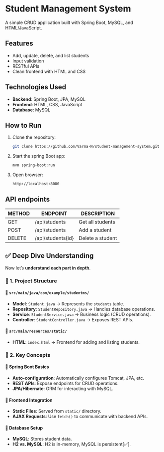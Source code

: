 # Student Management System

A simple CRUD application built with Spring Boot, MySQL, and HTML/JavaScript.

## Features

- Add, update, delete, and list students
- Input validation
- RESTful APIs
- Clean frontend with HTML and CSS

## Technologies Used

- **Backend**: Spring Boot, JPA, MySQL
- **Frontend**: HTML, CSS, JavaScript
- **Database**: MySQL

## How to Run

1. Clone the repository:
   ```bash
   git clone https://github.com/Varma-N/student-management-system.git

2. Start the spring Boot app:
   ```bash
   mvn spring-boot:run

3. Open browser:
   ```bash
   http://localhost:8080

## API endpoints
| METHOD  |      ENDPOINT       | DESCRIPTION      |
|   -        |    -             |     -            |
|   GET      | /api/students    |  Get all students|
|   POST     | /api/students    |  Add a student   |
|   DELETE   | /api/students{id}|  Delete a student|



## ✅ Deep Dive Understanding

Now let’s **understand each part in depth**.

### 🏢 1. Project Structure

#### 📁 `src/main/java/com/example/studentms/`

- **Model**: `Student.java` → Represents the `students` table.
- **Repository**: `StudentRepository.java` → Handles database operations.
- **Service**: `StudentService.java` → Business logic (CRUD operations).
- **Controller**: `StudentController.java` → Exposes REST APIs.

#### 📁 `src/main/resources/static/`

- **HTML**: `index.html` → Frontend for adding and listing students.

### 🧠 2. Key Concepts

#### 🌟 Spring Boot Basics

- **Auto-configuration**: Automatically configures Tomcat, JPA, etc.
- **REST APIs**: Expose endpoints for CRUD operations.
- **JPA/Hibernate**: ORM for interacting with MySQL.

#### 🌟 Frontend Integration

- **Static Files**: Served from `static/` directory.
- **AJAX Requests**: Use `fetch()` to communicate with backend APIs.

#### 🌟 Database Setup

- **MySQL**: Stores student data.
- **H2 vs. MySQL**: H2 is in-memory, MySQL is persistent[✅].
